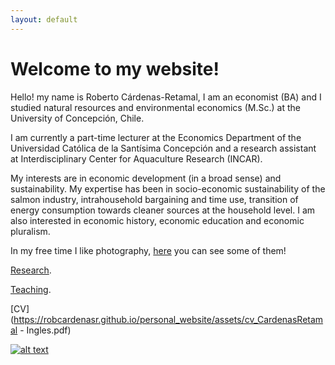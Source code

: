 ```yaml
---
layout: default
---
```


# Welcome to my website! 

Hello! my name is Roberto Cárdenas-Retamal, I am an economist (BA) and I studied natural resources and environmental economics (M.Sc.) at the University of Concepción, Chile.

I am currently a part-time lecturer at the Economics Department of the Universidad Católica de la Santísima Concepción and a research assistant at Interdisciplinary Center for Aquaculture Research (INCAR).

My interests are in economic development (in a broad sense) and sustainability. My expertise has been in socio-economic sustainability of the salmon industry, intrahousehold bargaining and time use, transition of energy consumption towards cleaner sources at the household level. I am also interested in economic history, economic education and economic pluralism. 

In my free time I like photography, [here](./photos.html) you can see some of them! 

[Research](./research.html). 

[Teaching](./teaching.html).

[CV](https://robcardenasr.github.io/personal_website/assets/cv_CardenasRetamal - Ingles.pdf) 


[![alt text][1.1]][1]

[1.1]: http://i.imgur.com/tXSoThF.png (twitter icon with padding)

[1]: https://twitter.com/rocardenasr
